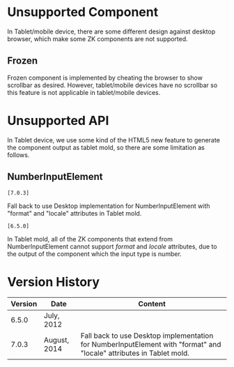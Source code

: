 

# Unsupported Component

In Tablet/mobile device, there are some different design against desktop
browser, which make some ZK components are not supported.

## Frozen

Frozen component is implemented by cheating the browser to show
scrollbar as desired. However, tablet/mobile devices have no scrollbar
so this feature is not applicable in tablet/mobile devices.

# Unsupported API

In Tablet device, we use some kind of the HTML5 new feature to generate
the component output as tablet mold, so there are some limitation as
follows.

## NumberInputElement

`[7.0.3]`

Fall back to use Desktop implementation for NumberInputElement with
"format" and "locale" attributes in Tablet mold.

`[6.5.0]`

In Tablet mold, all of the ZK components that extend from
NumberInputElement cannot support *format* and *locale* attributes, due
to the output of the component which the input type is number.

# Version History

| Version | Date         | Content                                                                                                              |
|---------|--------------|----------------------------------------------------------------------------------------------------------------------|
| 6.5.0   | July, 2012   |                                                                                                                      |
| 7.0.3   | August, 2014 | Fall back to use Desktop implementation for NumberInputElement with "format" and "locale" attributes in Tablet mold. |


